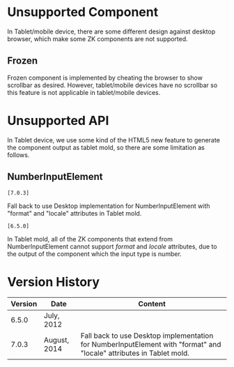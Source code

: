 

# Unsupported Component

In Tablet/mobile device, there are some different design against desktop
browser, which make some ZK components are not supported.

## Frozen

Frozen component is implemented by cheating the browser to show
scrollbar as desired. However, tablet/mobile devices have no scrollbar
so this feature is not applicable in tablet/mobile devices.

# Unsupported API

In Tablet device, we use some kind of the HTML5 new feature to generate
the component output as tablet mold, so there are some limitation as
follows.

## NumberInputElement

`[7.0.3]`

Fall back to use Desktop implementation for NumberInputElement with
"format" and "locale" attributes in Tablet mold.

`[6.5.0]`

In Tablet mold, all of the ZK components that extend from
NumberInputElement cannot support *format* and *locale* attributes, due
to the output of the component which the input type is number.

# Version History

| Version | Date         | Content                                                                                                              |
|---------|--------------|----------------------------------------------------------------------------------------------------------------------|
| 6.5.0   | July, 2012   |                                                                                                                      |
| 7.0.3   | August, 2014 | Fall back to use Desktop implementation for NumberInputElement with "format" and "locale" attributes in Tablet mold. |


